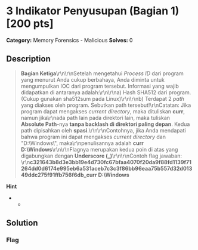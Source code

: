 # 3 Indikator Penyusupan (Bagian 1) [200 pts]

**Category:** Memory Forensics - Malicious
**Solves:** 0

## Description
>**Bagian Ketiga**\r\n\r\nSetelah mengetahui *Process ID* dari program yang menurut Anda cukup berbahaya, Anda diminta untuk mengumpulkan IOC dari program tersebut. Informasi yang wajib didapatkan di antaranya adalah:\r\n\r\na) Hash SHA512 dari program. (Cukup gunakan sha512sum pada Linux)\r\n\r\nb) Terdapat 2 *path* yang  diakses oleh program. Sebutkan path tersebut!\r\nCatatan: Jika program dapat mengakses *current directory*, maka dituliskan **curr**, namun jika\r\nada path lain pada direktori lain, maka tuliskan **Absolute Path**-nya **tanpa backlash di direktori paling depan**. Kedua path dipisahkan oleh **spasi**.\r\n\r\nContohnya, jika Anda mendapati bahwa program ini dapat mengakses *current directory* dan "D:\\Windows\\", maka\r\npenulisannya adalah  **curr D:\\Windows**\r\n\r\nFlagnya merupakan kedua poin di atas yang digabungkan dengan **Underscore (_)**\r\n\r\nContoh flag jawaban: \r\n**c321643b8d3e3bb19e4d730fc67bfaa4070f20da9f88fd1139f71264dd0d6174e995eb6a531aceb7c3c3f86bb96eaa75b557d32d01349ddc275f91ffb756f6db_curr D:\\Windows**

**Hint**
* -

## Solution

### Flag

